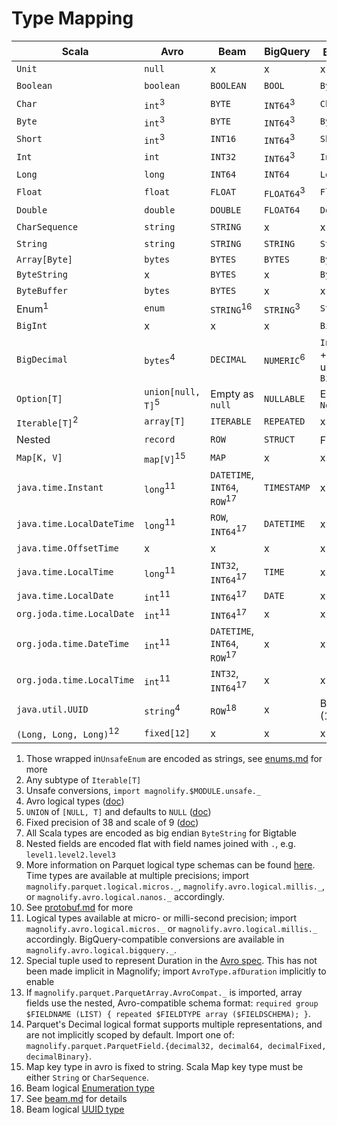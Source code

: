 # Type Mapping

| Scala                             | Avro                         | Beam                                    | BigQuery               | Bigtable<sup>7</sup>            | Datastore             | Parquet                           | Protobuf                | TensorFlow          |
|-----------------------------------|------------------------------|-----------------------------------------|------------------------|---------------------------------|-----------------------|-----------------------------------|-------------------------|---------------------|
| `Unit`                            | `null`                       | x                                       | x                      | x                               | `Null`                | x                                 | x                       | x                   |
| `Boolean`                         | `boolean`                    | `BOOLEAN`                               | `BOOL`                 | `Byte`                          | `Boolean`             | `BOOLEAN`                         | `Boolean`               | `INT64`<sup>3</sup> |
| `Char`                            | `int`<sup>3</sup>            | `BYTE`                                  | `INT64`<sup>3</sup2>   | `Char`                          | `Integer`<sup>3</sup> | `INT32`<sup>3</sup>               | `Int`<sup>3</sup>       | `INT64`<sup>3</sup> |
| `Byte`                            | `int`<sup>3</sup>            | `BYTE`                                  | `INT64`<sup>3</sup2>   | `Byte`                          | `Integer`<sup>3</sup> | `INT32`<sup>9</sup>               | `Int`<sup>3</sup>       | `INT64`<sup>3</sup> |
| `Short`                           | `int`<sup>3</sup>            | `INT16`                                 | `INT64`<sup>3</sup2>   | `Short`                         | `Integer`<sup>3</sup> | `INT32`<sup>9</sup>               | `Int`<sup>3</sup>       | `INT64`<sup>3</sup> |
| `Int`                             | `int`                        | `INT32`                                 | `INT64`<sup>3</sup2>   | `Int`                           | `Integer`<sup>3</sup> | `INT32`<sup>9</sup>               | `Int`                   | `INT64`<sup>3</sup> |
| `Long`                            | `long`                       | `INT64`                                 | `INT64`                | `Long`                          | `Integer`             | `INT64`<sup>9</sup>               | `Long`                  | `INT64`             |
| `Float`                           | `float`                      | `FLOAT`                                 | `FLOAT64`<sup>3</sup2> | `Float`                         | `Double`<sup>3</sup>  | `FLOAT`                           | `Float`                 | `FLOAT`             |
| `Double`                          | `double`                     | `DOUBLE`                                | `FLOAT64`              | `Double`                        | `Double`              | `DOUBLE`                          | `Double`                | `FLOAT`<sup>3</sup> |
| `CharSequence`                    | `string`                     | `STRING`                                | x                      | x                               | x                     | x                                 | x                       | x                   |
| `String`                          | `string`                     | `STRING`                                | `STRING`               | `String`                        | `String`              | `BINARY`                          | `String`                | `BYTES`<sup>3</sup> |
| `Array[Byte]`                     | `bytes`                      | `BYTES`                                 | `BYTES`                | `ByteString`                    | `Blob`                | `BINARY`                          | `ByteString`            | `BYTES`             |
| `ByteString`                      | x                            | `BYTES`                                 | x                      | `ByteString`                    | `Blob`                | x                                 | `ByteString`            | `BYTES`             |
| `ByteBuffer`                      | `bytes`                      | `BYTES`                                 | x                      | x                               |                       | x                                 | x                       | x                   |
| Enum<sup>1</sup>                  | `enum`                       | `STRING`<sup>16</sup>                   | `STRING`<sup>3</sup2>  | `String`                        | `String`<sup>3</sup>  | `BINARY`/`ENUM`<sup>9</sup>       | Enum                    | `BYTES`<sup>3</sup> |
| `BigInt`                          | x                            | x                                       | x                      | `BigInt`                        | x                     | x                                 | x                       | x                   |
| `BigDecimal`                      | `bytes`<sup>4</sup>          | `DECIMAL`                               | `NUMERIC`<sup>6</sup2> | `Int` scale + unscaled `BigInt` | x                     | `LOGICAL[DECIMAL]`<sup>9,14</sup> | x                       | x                   |
| `Option[T]`                       | `union[null, T]`<sup>5</sup> | Empty as `null`                         | `NULLABLE`             | Empty as `None`                 | Absent as `None`      | `OPTIONAL`                        | `optional`<sup>10</sup> | Size <= 1           |
| `Iterable[T]`<sup>2</sup>         | `array[T]`                   | `ITERABLE`                              | `REPEATED`             | x                               | `Array`               | `REPEATED`<sup>13</sup>           | `repeated`              | Size >= 0           |
| Nested                            | `record`                     | `ROW`                                   | `STRUCT`               | Flat<sup>8</sup>                | `Entity`              | Group                             | `Message`               | Flat<sup>8</sup>    |
| `Map[K, V]`                       | `map[V]`<sup>15</sup>        | `MAP`                                   | x                      | x                               | x                     | x                                 | `map<K, V>`             | x                   |
| `java.time.Instant`               | `long`<sup>11</sup>          | `DATETIME`, `INT64`, `ROW`<sup>17</sup> | `TIMESTAMP`            | x                               | `Timestamp`           | `LOGICAL[TIMESTAMP]`<sup>9</sup>  | x                       | x                   |
| `java.time.LocalDateTime`         | `long`<sup>11</sup>          | `ROW`, `INT64`<sup>17</sup>             | `DATETIME`             | x                               | x                     | `LOGICAL[TIMESTAMP]`<sup>9</sup>  | x                       | x                   |
| `java.time.OffsetTime`            | x                            | x                                       | x                      | x                               | x                     | `LOGICAL[TIME]`<sup>9</sup>       | x                       | x                   |
| `java.time.LocalTime`             | `long`<sup>11</sup>          | `INT32`, `INT64`<sup>17</sup>           | `TIME`                 | x                               | x                     | `LOGICAL[TIME]`<sup>9</sup>       | x                       | x                   |
| `java.time.LocalDate`             | `int`<sup>11</sup>           | `INT64`<sup>17</sup>                    | `DATE`                 | x                               | x                     | `LOGICAL[DATE]`<sup>9</sup>       | x                       | x                   |
| `org.joda.time.LocalDate`         | `int`<sup>11</sup>           | `INT64`<sup>17</sup>                    | x                      | x                               | x                     | x                                 | x                       | x                   |
| `org.joda.time.DateTime`          | `int`<sup>11</sup>           | `DATETIME`, `INT64`, `ROW`<sup>17</sup> | x                      | x                               | x                     | x                                 | x                       | x                   |
| `org.joda.time.LocalTime`         | `int`<sup>11</sup>           | `INT32`, `INT64`<sup>17</sup>           | x                      | x                               | x                     | x                                 | x                       | x                   |
| `java.util.UUID`                  | `string`<sup>4</sup>         | `ROW`<sup>18</sup>                      | x                      | ByteString (16 bytes)           | x                     | `FIXED[16]`                       | x                       | x                   |
| `(Long, Long, Long)`<sup>12</sup> | `fixed[12]`                  | x                                       | x                      | x                               | x                     | x                                 | x                       | x                   |

1. Those wrapped in`UnsafeEnum` are encoded as strings,
   see [enums.md](https://github.com/spotify/magnolify/blob/master/docs/enums.md) for more
2. Any subtype of `Iterable[T]`
3. Unsafe conversions, `import magnolify.$MODULE.unsafe._`
4. Avro logical types ([doc](https://avro.apache.org/docs/current/spec.html#Logical+Types))
5. `UNION` of `[NULL, T]` and defaults to `NULL` ([doc](https://avro.apache.org/docs/current/spec.html#Unions))
6. Fixed precision of 38 and scale of
   9 ([doc](https://cloud.google.com/bigquery/docs/reference/standard-sql/data-types#numeric-type))
7. All Scala types are encoded as big endian `ByteString` for Bigtable
8. Nested fields are encoded flat with field names joined with `.`, e.g. `level1.level2.level3`
9. More information on Parquet logical type schemas can be
   found [here](https://github.com/apache/parquet-format/blob/master/LogicalTypes.md). Time types are available at
   multiple precisions; import `magnolify.parquet.logical.micros._`, `magnolify.avro.logical.millis._`,
   or `magnolify.avro.logical.nanos._` accordingly.
10. See [protobuf.md](https://github.com/spotify/magnolify/blob/master/docs/protobuf.md) for more
11. Logical types available at micro- or milli-second precision; import `magnolify.avro.logical.micros._`
    or `magnolify.avro.logical.millis._` accordingly. BigQuery-compatible conversions are available
    in `magnolify.avro.logical.bigquery._`.
12. Special tuple used to represent Duration in the [Avro spec](https://avro.apache.org/docs/1.11.0/spec.html#Duration).
    This has not been made implicit in Magnolify; import `AvroType.afDuration` implicitly to enable
13. If `magnolify.parquet.ParquetArray.AvroCompat._` is imported, array fields use the nested, Avro-compatible schema
    format: `required group $FIELDNAME (LIST) { repeated $FIELDTYPE array ($FIELDSCHEMA); }`.
14. Parquet's Decimal logical format supports multiple representations, and are not implicitly scoped by default. Import
    one of: `magnolify.parquet.ParquetField.{decimal32, decimal64, decimalFixed, decimalBinary}`.
15. Map key type in avro is fixed to string. Scala Map key type must be either `String` or `CharSequence`.
16. Beam logical [Enumeration type](https://beam.apache.org/documentation/programming-guide/#enumerationtype)
17. See [beam.md](https://github.com/spotify/magnolify/blob/master/docs/beam.md) for details
18. Beam logical [UUID type](https://beam.apache.org/releases/javadoc/current/org/apache/beam/sdk/schemas/logicaltypes/UuidLogicalType.html)
